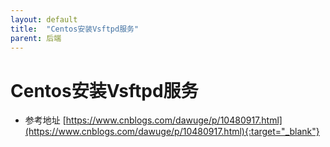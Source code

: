 ```yaml
---
layout: default
title:  "Centos安装Vsftpd服务"
parent: 后端
---
```


# Centos安装Vsftpd服务
- 参考地址 [https://www.cnblogs.com/dawuge/p/10480917.html](https://www.cnblogs.com/dawuge/p/10480917.html){:target="_blank"}

